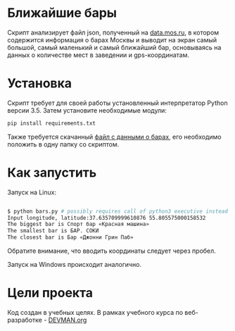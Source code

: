 # Ближайшие бары

Скрипт анализирует файл json, полученный на [data.mos.ru](https://devman.org/fshare/1503831681/4/), в котором содержится информация о барах Москвы и выводит на экран самый большой, самый маленький и самый ближайший бар, основываясь на данных о количестве мест в заведении и gps-координатам.

# Установка

Скрипт требует для своей работы установленный интерпретатор Python версии 3.5. Затем установите необходимые модули:
```bash
pip install requirements.txt

```
Также требуется скачанный [файл с данными о барах](https://devman.org/fshare/1503831681/4/), его необходимо положить в одну папку со скриптом.

# Как запустить

Запуск на Linux:

```bash

$ python bars.py # possibly requires call of python3 executive instead of just python
Input longitude, latitude:37.635709999610876 55.805575000158532
The biggest bar is Спорт бар «Красная машина»
The smallest bar is БАР. СОКИ
The closest bar is Бар «Джонни Грин Паб»

```
Обратите внимание, что вводить координаты следует через пробел.

Запуск на Windows происходит аналогично.

# Цели проекта

Код создан в учебных целях. В рамках учебного курса по веб-разработке - [DEVMAN.org](https://devman.org)
